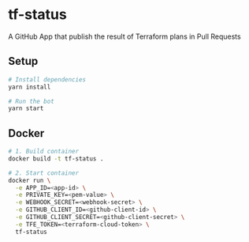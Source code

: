 # tf-status

A GitHub App that publish the result of Terraform plans in Pull Requests

## Setup

```sh
# Install dependencies
yarn install

# Run the bot
yarn start
```

## Docker

```sh
# 1. Build container
docker build -t tf-status .

# 2. Start container
docker run \
  -e APP_ID=<app-id> \
  -e PRIVATE_KEY=<pem-value> \
  -e WEBHOOK_SECRET=<webhook-secret> \
  -e GITHUB_CLIENT_ID=<github-client-id> \
  -e GITHUB_CLIENT_SECRET=<github-client-secret> \
  -e TFE_TOKEN=<terraform-cloud-token> \
  tf-status
```
